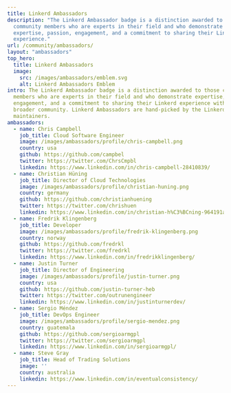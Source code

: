 ```yaml
---
title: Linkerd Ambassadors
description: "The Linkerd Ambassador badge is a distinction awarded to those
  community members who are experts in their field and who demonstrate
  expertise, passion, engagement, and a commitment to sharing their Linkerd
  experience."
url: /community/ambassadors/
layout: "ambassadors"
top_hero:
  title: Linkerd Ambassadors
  image:
    src: /images/ambassadors/emblem.svg
    alt: Linkerd Ambassadors Emblem
intro: The Linkerd Ambassador badge is a distinction awarded to those community
  members who are experts in their field and who demonstrate expertise, passion,
  engagement, and a commitment to sharing their Linkerd experience with the
  broader community. Linkerd Ambassadors are hand-picked by the Linkerd
  maintainers.
ambassadors:
  - name: Chris Campbell
    job_title: Cloud Software Engineer
    image: /images/ambassadors/profile/chris-campbell.png
    country: usa
    github: https://github.com/campbel
    twitter: https://twitter.com/ChrsCmpbl
    linkedin: https://www.linkedin.com/in/chris-campbell-28410839/
  - name: Christian Hüning
    job_title: Director of Cloud Technologies
    image: /images/ambassadors/profile/christian-huning.png
    country: germany
    github: https://github.com/christianhuening
    twitter: https://twitter.com/chrishuen
    linkedin: https://www.linkedin.com/in/christian-h%C3%BCning-964191a3/
  - name: Fredrik Klingenberg
    job_title: Developer
    image: /images/ambassadors/profile/fredrik-klingenberg.png
    country: norway
    github: https://github.com/fredrkl
    twitter: https://twitter.com/fredrkl
    linkedin: https://www.linkedin.com/in/fredrikklingenberg/
  - name: Justin Turner
    job_title: Director of Engineering
    image: /images/ambassadors/profile/justin-turner.png
    country: usa
    github: https://github.com/justin-turner-heb
    twitter: https://twitter.com/outrunengineer
    linkedin: https://www.linkedin.com/in/justinturnerdev/
  - name: Sergio Méndez
    job_title: DevOps Engineer
    image: /images/ambassadors/profile/sergio-mendez.png
    country: guatemala
    github: https://github.com/sergioarmgpl
    twitter: https://twitter.com/sergioarmgpl
    linkedin: https://www.linkedin.com/in/sergioarmgpl/
  - name: Steve Gray
    job_title: Head of Trading Solutions
    image: ''
    country: australia
    linkedin: https://www.linkedin.com/in/eventualconsistency/
---
```

